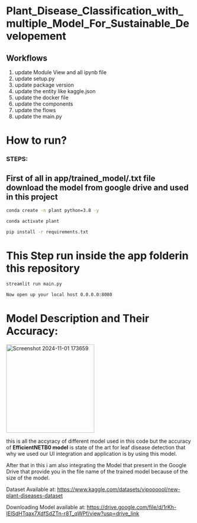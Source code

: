 # Plant_Disease_Classification_with_multiple_Model_For_Sustainable_Developement

## Workflows

1. update Module View and all ipynb file
2. update setup.py
3. update package version
4. update the entity like kaggle.json
5. update the docker file
6. update the components
7. update the flows
8. update the main.py

# How to run?
### STEPS:
## First of all in app/trained_model/.txt file download the model from google drive and used in this project

```bash
conda create -n plant python=3.8 -y 
```

```bash
conda activate plant
```


```bash
pip install -r requirements.txt
```
# This Step run inside the app folderin this repository
```bash
streamlit run main.py
```

```bash
Now open up your local host 0.0.0.0:8080
```
# Model Description and Their Accuracy:
<img width="238" alt="Screenshot 2024-11-01 173659" src="https://github.com/user-attachments/assets/e5b1ff38-4b0c-42c8-90a4-c96747af72d9">

this is all the accyracy of different model used in this code but the accuracy of **EfficientNETB0 model** is state of the art for leaf disease detection that why we used our UI integration and application is by using this model.

After that in this i am also integrating the Model that present in the Google Drive that provide you in the file name of the trained model because of the size of the model.

Dataset Available at: https://www.kaggle.com/datasets/vipoooool/new-plant-diseases-dataset

Downloading Model available at: https://drive.google.com/file/d/1rKh-IElSdHTqax7XdfSdZTn-r8T_qWPf/view?usp=drive_link 
